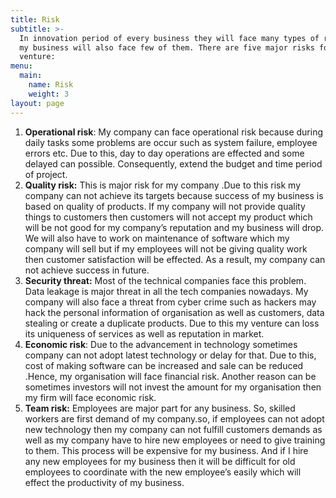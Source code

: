 ```yaml
---
title: Risk
subtitle: >-
  In innovation period of every business they will face many types of risks and
  my business will also face few of them. There are five major risks for my
  venture:
menu:
  main:
    name: Risk
    weight: 3
layout: page
---
```

1. **Operational risk**: My company can face operational risk because during daily tasks some problems are occur such as system failure, employee errors etc. Due to this, day to day operations are effected and some delayed can possible. Consequently, extend the budget and time period of project.
2.  **Quality risk:** This is major risk for my company .Due to this risk my company can not
   achieve its targets because success of my business is based on quality of products. If my
   company will not provide quality things to customers then customers will not accept my product
   which will be not good for my company’s reputation and my business will drop. We will also
   have to work on maintenance of software which my company will sell but if my employees will
   not be giving quality work then customer satisfaction will be effected. As a result, my company
   can not achieve success in future.
3.  **Security threat:** Most of the technical companies face this problem. Data leakage is major
   threat in all the tech companies nowadays. My company will also face a threat from cyber crime
   such as hackers may hack the personal information of organisation as well as customers, data
   stealing or create a duplicate products. Due to this my venture can loss its uniqueness of services
   as well as reputation in market.
4.  **Economic risk**: Due to the advancement in technology sometimes company can not adopt
   latest technology or delay for that. Due to this, cost of making software can be increased and sale
   can be reduced .Hence, my organisation will face financial risk. Another reason can be
   sometimes investors will not invest the amount for my organisation then my firm will face
   economic risk.
5. **Team risk:** Employees are major part for any business. So, skilled workers are first demand
   of my company.so, if employees can not adopt new technology then my company can not fulfill
   customers demands as well as my company have to hire new employees or need to give training
   to them. This process will be expensive for my business. And if I hire any new employees for my
   business then it will be difficult for old employees to coordinate with the new employee’s easily
   which will effect the productivity of my business.

